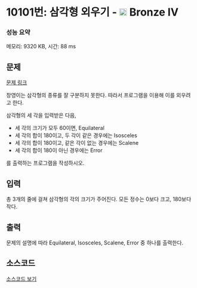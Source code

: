 # 10101번: 삼각형 외우기 - <img src="https://static.solved.ac/tier_small/2.svg" style="height:20px" /> Bronze IV

<!-- performance -->
### 성능 요약
메모리: 9320 KB, 시간: 88 ms
<!-- end -->

## 문제

[문제 링크](https://boj.kr/10101)


<p>창영이는 삼각형의 종류를 잘 구분하지 못한다. 따라서 프로그램을 이용해 이를 외우려고 한다.</p>

<p>삼각형의 세 각을 입력받은 다음, </p>

<ul>
<li>세 각의 크기가 모두 60이면, Equilateral</li>
<li>세 각의 합이 180이고, 두 각이 같은 경우에는 Isosceles</li>
<li>세 각의 합이 180이고, 같은 각이 없는 경우에는 Scalene</li>
<li>세 각의 합이 180이 아닌 경우에는 Error</li>
</ul>

<p>를 출력하는 프로그램을 작성하시오.</p>



## 입력


<p>총 3개의 줄에 걸쳐 삼각형의 각의 크기가 주어진다. 모든 정수는 0보다 크고, 180보다 작다.</p>



## 출력


<p>문제의 설명에 따라 Equilateral, Isosceles, Scalene, Error 중 하나를 출력한다.</p>



## 소스코드

[소스코드 보기](삼각형%20외우기.js)